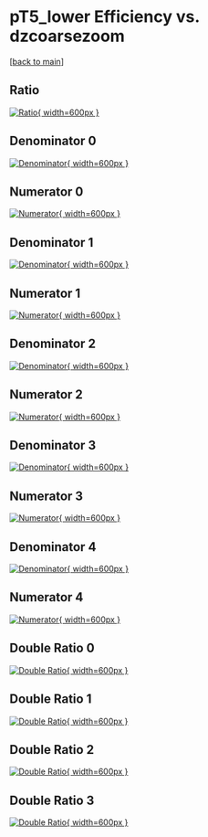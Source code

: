 # pT5_lower Efficiency vs. dzcoarsezoom

[[back to main](./)]



## Ratio

[![Ratio](../mtv/var/pT5_lower_base_13_1_eff_dzcoarsezoom.png){ width=600px }](../mtv/var/pT5_lower_base_13_1_eff_dzcoarsezoom.pdf)

## Denominator 0

[![Denominator](../mtv/den/pT5_lower_base_13_1_eff_dzcoarsezoom_den0.png){ width=600px }](../mtv/den/pT5_lower_base_13_1_eff_dzcoarsezoom_den0.pdf)

## Numerator 0

[![Numerator](../mtv/num/pT5_lower_base_13_1_eff_dzcoarsezoom_num0.png){ width=600px }](../mtv/num/pT5_lower_base_13_1_eff_dzcoarsezoom_num0.pdf)

## Denominator 1

[![Denominator](../mtv/den/pT5_lower_base_13_1_eff_dzcoarsezoom_den1.png){ width=600px }](../mtv/den/pT5_lower_base_13_1_eff_dzcoarsezoom_den1.pdf)

## Numerator 1

[![Numerator](../mtv/num/pT5_lower_base_13_1_eff_dzcoarsezoom_num1.png){ width=600px }](../mtv/num/pT5_lower_base_13_1_eff_dzcoarsezoom_num1.pdf)

## Denominator 2

[![Denominator](../mtv/den/pT5_lower_base_13_1_eff_dzcoarsezoom_den2.png){ width=600px }](../mtv/den/pT5_lower_base_13_1_eff_dzcoarsezoom_den2.pdf)

## Numerator 2

[![Numerator](../mtv/num/pT5_lower_base_13_1_eff_dzcoarsezoom_num2.png){ width=600px }](../mtv/num/pT5_lower_base_13_1_eff_dzcoarsezoom_num2.pdf)

## Denominator 3

[![Denominator](../mtv/den/pT5_lower_base_13_1_eff_dzcoarsezoom_den3.png){ width=600px }](../mtv/den/pT5_lower_base_13_1_eff_dzcoarsezoom_den3.pdf)

## Numerator 3

[![Numerator](../mtv/num/pT5_lower_base_13_1_eff_dzcoarsezoom_num3.png){ width=600px }](../mtv/num/pT5_lower_base_13_1_eff_dzcoarsezoom_num3.pdf)

## Denominator 4

[![Denominator](../mtv/den/pT5_lower_base_13_1_eff_dzcoarsezoom_den4.png){ width=600px }](../mtv/den/pT5_lower_base_13_1_eff_dzcoarsezoom_den4.pdf)

## Numerator 4

[![Numerator](../mtv/num/pT5_lower_base_13_1_eff_dzcoarsezoom_num4.png){ width=600px }](../mtv/num/pT5_lower_base_13_1_eff_dzcoarsezoom_num4.pdf)

## Double Ratio 0

[![Double Ratio](../mtv/ratio/pT5_lower_base_13_1_eff_dzcoarsezoom_ratio0.png){ width=600px }](../mtv/ratio/pT5_lower_base_13_1_eff_dzcoarsezoom_ratio0.pdf)

## Double Ratio 1

[![Double Ratio](../mtv/ratio/pT5_lower_base_13_1_eff_dzcoarsezoom_ratio1.png){ width=600px }](../mtv/ratio/pT5_lower_base_13_1_eff_dzcoarsezoom_ratio1.pdf)

## Double Ratio 2

[![Double Ratio](../mtv/ratio/pT5_lower_base_13_1_eff_dzcoarsezoom_ratio2.png){ width=600px }](../mtv/ratio/pT5_lower_base_13_1_eff_dzcoarsezoom_ratio2.pdf)

## Double Ratio 3

[![Double Ratio](../mtv/ratio/pT5_lower_base_13_1_eff_dzcoarsezoom_ratio3.png){ width=600px }](../mtv/ratio/pT5_lower_base_13_1_eff_dzcoarsezoom_ratio3.pdf)

